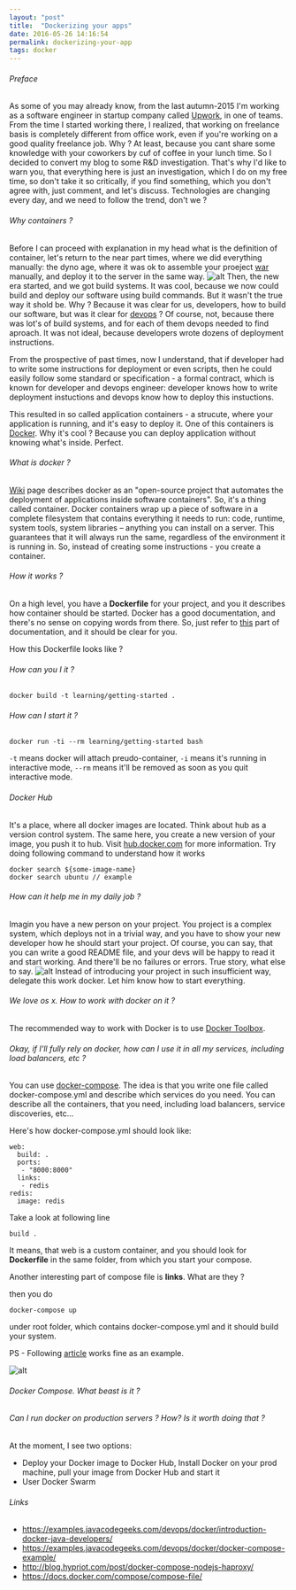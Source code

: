 ```yaml
---
layout: "post"
title:  "Dockerizing your apps"
date: 2016-05-26 14:16:54
permalink: dockerizing-your-app
tags: docker
---
```



###### Preface
As some of you may already know, from the last autumn-2015 I'm working as a software engineer in startup company called [Upwork](https://upwork.com), in one of teams. From the time I started working there, I realized, that working on freelance basis is completely different from office work, even if you're working on a good quality freelance job. Why ? At least, because you cant share some knowledge with your coworkers by cuf of coffee in your lunch time. So I decided to convert my blog to some R&D investigation. That's why I'd like to warn you, that everything here is just an investigation, which I do on my free time, so don't take it so critically, if you find something, which you don't agree with, just comment, and let's discuss. Technologies are changing every day, and we need to follow the trend, don't we ?

###### Why containers  ?
Before I can proceed with explanation in my head what is the definition of container, let's return to the near part times, where we did everything manually: the dyno age, where it was ok to assemble your proeject [war](https://en.wikipedia.org/wiki/WAR_(file_format)) manually, and deploy it to the server in the same way.
![alt](https://i.chzbgr.com/full/5328393728/h178595FF/)
Then, the new era started, and we got build systems. It was cool, because we now could build and deploy our software using build commands. But it wasn't the true way it shold be. Why ? Because it was clear for us, developers, how to build our software, but was it clear for [devops](https://en.wikipedia.org/wiki/DevOps) ? Of course, not, because there was lot's of build systems, and for each of them devops needed to find aproach. It was not ideal, because developers wrote dozens of deployment instructions. 

From the prospective of past times, now I understand, that if developer had to write some instructions for deployment or even scripts, then he could easily follow some standard or specification - a formal contract, which is known for developer and devops engineer: developer knows how to write deployment instuctions and devops know how to deploy this instuctions.

This resulted in so called application containers - a strucute, where your application is running, and it's easy to deploy it. One of this containers is [Docker](https://www.docker.com/). Why it's cool ? Because you can deploy application without knowing what's inside. Perfect.

###### What is docker ?
[Wiki](https://en.wikipedia.org/wiki/Docker_(software)) page describes docker as an "open-source project that automates the deployment of applications inside software containers". So, it's a thing called container. 
Docker containers wrap up a piece of software in a complete filesystem that contains everything it needs to run: code, runtime, system tools, system libraries – anything you can install on a server. This guarantees that it will always run the same, regardless of the environment it is running in. So, instead of creating some instructions - you create a container.

###### How it works ?
On a high level, you have a **Dockerfile** for your project, and you it describes how container should be started. Docker has a good documentation, and there's no sense on copying words from there. So, just refer to [this](https://docs.docker.com/engine/reference/builder/) part of documentation, and it should be clear for you.

How this Dockerfile looks like ?

<script src="https://gist.github.com/ivanursul/6f13f9e5f3c343d73db07c0903e0d684.js"></script>

###### How can you I it ?

    docker build -t learning/getting-started .

###### How can I start it ?

    docker run -ti --rm learning/getting-started bash

`-t` means docker will attach preudo-container, 
`-i` means it's running in interactive mode,
`--rm` means it'll be removed as soon as you quit interactive mode.


###### Docker Hub
It's a place, where all docker images are located. Think about hub as a version control system. The same here, you create a new version of your image, you push it to hub. Visit [hub.docker.com](https://hub.docker.com/) for more information. Try doing following command to understand how it works
       
    docker search ${some-image-name}
    docker search ubuntu // example



###### How can it help me in my daily job ?
Imagin you have a new person on your project. You project is a complex system, which deploys not in a trivial way, and you have to show your new developer how he should start your project. Of course, you can say, that you can write a good README file, and your devs will be happy to read it and start working. And there'll be no failures or errors. True story, what else to say.
![alt](http://i.makeagif.com/media/10-01-2015/hN7OrQ.gif)
Instead of introducing your project in such insufficient way, delegate this work docker. Let him know how to start everything.

###### We love os x. How to work with docker on it ?
The recommended way to work with Docker is to use [Docker Toolbox](https://www.docker.com/products/docker-toolbox). 

###### Okay, if I'll fully rely on docker, how can I use it in all my services, including load balancers, etc ?
You can use [docker-compose](https://docs.docker.com/compose/). The idea is that you write one file called docker-compose.yml and describe which services do you need. You can describe all the containers, that you need, including load balancers, service discoveries, etc...

Here's how docker-compose.yml should look like:
```
web:
  build: .
  ports:
   - "8000:8000"
  links:
   - redis
redis:
  image: redis
```
Take a look at following line

	build .

It means, that web is a custom container, and you should look for **Dockerfile** in the same folder, from which you start your compose.

Another interesting part of compose file is **links**. What are they ?

then you do

	docker-compose up
under root folder, which contains docker-compose.yml and it should
build your system.

PS - Following [article](https://examples.javacodegeeks.com/devops/docker/docker-compose-example/) works fine as an example.

![alt](/content/images/2016/05/Screen-Shot-2016-05-26-at-1-44-39-PM.png)

###### Docker Compose. What beast is it ?

###### Can I run docker on production servers ? How? Is it worth doing that ?

At the moment, I see two options:

* Deploy your Docker image to Docker Hub, Install Docker on your prod machine, pull your image from Docker Hub and start it
* User Docker Swarm


###### Links
* https://examples.javacodegeeks.com/devops/docker/introduction-docker-java-developers/
* https://examples.javacodegeeks.com/devops/docker/docker-compose-example/
* http://blog.hypriot.com/post/docker-compose-nodejs-haproxy/
* https://docs.docker.com/compose/compose-file/

